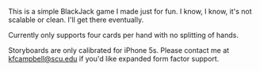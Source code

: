 This is a simple BlackJack game I made just for fun. I know, I know, it's not scalable or clean. I'll get there eventually.

Currently only supports four cards per hand with no splitting of hands.

Storyboards are only calibrated for iPhone 5s. Please contact me at kfcampbell@scu.edu if you'd like expanded form factor support.
